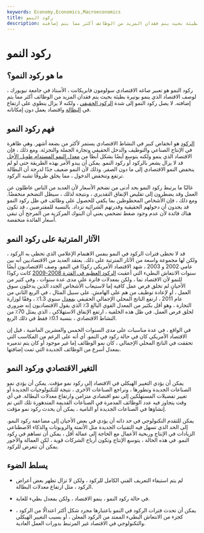 ```yaml
---
keywords: Economy,Economics,Macroeconomics
title: ركود النمو
description: يصف ركود النمو الاقتصاد الذي ينمو بوتيرة بطيئة بحيث يتم فقدان المزيد من الوظائف أكثر مما يتم إضافته.
---
```


# ركود النمو
## ما هو ركود النمو؟

ركود النمو هو تعبير صاغه الاقتصادي سولومون فابريكانت ، الأستاذ في جامعة نيويورك ، لوصف الاقتصاد الذي ينمو بوتيرة بطيئة بحيث يتم فقدان المزيد من الوظائف أكثر مما يتم إضافته. لا يصل ركود النمو إلى شدة [الركود الحقيقي](/recession) ، ولكنه لا يزال ينطوي على ارتفاع في [البطالة](/unemployment) واقتصاد يعمل دون إمكاناته.

## فهم ركود النمو

[الركود](/recession) هو انخفاض كبير في النشاط الاقتصادي يستمر لأكثر من بضعة أشهر. وهي ظاهرة في الإنتاج الصناعي والتوظيف والدخل الحقيقي وتجارة الجملة والتجزئة. ومع ذلك ، فإن الاقتصاد الذي ينمو ولكنه يتوسع أيضًا بشكل أبطأ من [معدل النمو المستدام طويل الأجل](/sustainablegrowthrate) قد لا يزال يشعر بالركود أو ركود النمو. يمكن أن يبدو الأمر بهذه الطريقة حتى لو لم ينخفض النمو الاقتصادي إلى ما دون الصفر. وذلك لأن النمو ضعيف جدًا لدرجة أن البطالة ترتفع وتنخفض الدخول ، مما يخلق ظروفًا تشبه الركود.

غالبًا ما يرتبط ركود النمو بحد أدنى من تضخم الأسعار لأن العديد من الناس عاطلون عن العمل وقد يضطرون إلى تقليص الإنفاق التقديري ، ونتيجة لذلك ، سيظل التضخم منخفضًا. ومع ذلك ، فإن الأشخاص المحظوظين بما يكفي للحصول على وظائف في ظل ركود النمو قد يجدون أن دخولهم الحقيقية وقدرتهم الشرائية تزداد. بالنسبة للمقترضين ، قد تكون هناك فائدة لأن عدم وجود ضغط تضخمي يعني أن البنوك المركزية من المرجح أن تبقي أسعار الفائدة منخفضة.

## الآثار المترتبة على ركود النمو

قد لا تحظى فترات الركود في النمو بنفس الاهتمام الإعلامي الذي تحظى به الركود ، ولكن لها مجموعة واسعة من الآثار المترتبة على ذلك. يعتقد العديد من الاقتصاديين أنه بين عامي 2002 و 2003 ، شهد الاقتصاد الأمريكي ركودًا في النمو. وصف الاقتصاديون أيضًا سنوات الانتعاش البطيء التي أعقبت [الركود العظيم في الفترة 2008-2009](/great-recession) كانت ركودًا للنمو لأن الاقتصاد نما ، ولكن بمعدلات فاترة على مدى عدة سنوات ، وفي كثير من الأحيان لم تخلق فرص عمل كافية إما لاستيعاب الأشخاص الجدد الذين يدخلون سوق العمل ، أو لإعادة توظيف من هم على الهامش. على سبيل المثال ، في الربع الثاني من عام 2011 ، ارتفع الناتج المحلي الإجمالي الحقيقي [بمعدل](/realgdp) سنوي 1.3٪ ، وفقًا لوزارة التجارة ، وهو أقل بكثير من المعدل القوي البالغ 3٪ الذي يقول الاقتصاديون إنه ضروري لخلق فرص العمل. في ظل هذه الخلفية ، ارتفع الإنفاق الاستهلاكي ، الذي يمثل 70٪ من النشاط الاقتصادي ، بنسبة 0.1٪ فقط في ذلك الربع.

في الواقع ، في عدة مناسبات على مدى السنوات الخمس والعشرين الماضية ، قيل إن الاقتصاد الأمريكي كان في حالة ركود في النمو. أي أنه على الرغم من المكاسب التي تحققت في الناتج المحلي الإجمالي ، كان نمو الوظائف إما غير موجود أو كان يتم تدميره بمعدل أسرع من الوظائف الجديدة التي تمت إضافتها.

## التغير الاقتصادي وركود النمو

يمكن أن يؤدي التغيير الهيكلي في الاقتصاد إلى ركود نمو مؤقت. يمكن أن يؤدي نمو الصناعات الجديدة وتطورها ، وتراجع الصناعات الأخرى ، نتيجة للتكنولوجيات الجديدة أو تغيير تفضيلات المستهلكين إلى نمو اقتصادي متزامن وارتفاع معدلات البطالة. في أي وقت يتجاوز فيه عدد الوظائف المدمرة في الصناعات القديمة المتدهورة تلك التي تم إنشاؤها في الصناعات الجديدة أو النامية ، يمكن أن يحدث ركود نمو مؤقت.

يمكن للتقدم التكنولوجي في حد ذاته أن يؤدي في بعض الأحيان إلى مضاعفة ركود النمو. إلى الحد الذي تسهل فيه التقنيات الجديدة مثل الأتمتة والروبوتات والذكاء الاصطناعي الزيادات في الإنتاج وربحية الأعمال مع الحاجة إلى عمالة أقل ، يمكن أن تساهم في ركود النمو. في هذه الحالة ، يتوسع الإنتاج وتكون أرباح الشركات قوية ، لكن العمالة والأجور يمكن أن تتعرض للركود.

## يسلط الضوء

- لم يتم استيفاء التعريف الفني الكامل للركود ، ولكن لا تزال تظهر بعض أعراض الركود ، مثل ارتفاع معدلات البطالة.

- في حالة ركود النمو ، ينمو الاقتصاد ، ولكن بمعدل بطيء للغاية.

- يمكن أن تحدث فترات الركود في النمو باعتبارها مجرد شكل أكثر اعتدالًا من الركود ، كجزء من الانتعاش البطيء الممتد من الركود المعلن ، أو بسبب التغيير الهيكلي والتكنولوجي في الاقتصاد غير المرتبط بدورات العمل العادية.

